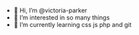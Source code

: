 - 👋 Hi, I’m @victoria-parker
- 👀 I’m interested in so many things
- 🌱 I’m currently learning css js php and git 

